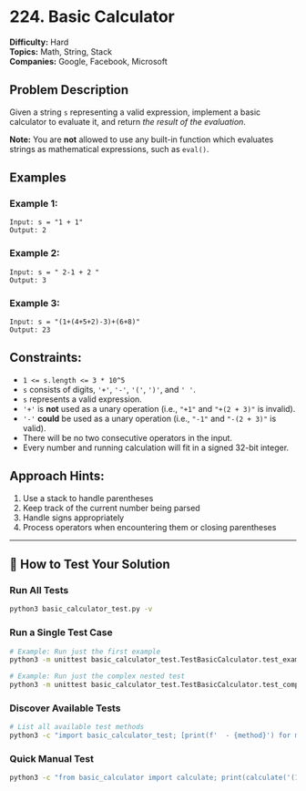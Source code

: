 # 224. Basic Calculator

**Difficulty:** Hard  
**Topics:** Math, String, Stack  
**Companies:** Google, Facebook, Microsoft

## Problem Description

Given a string `s` representing a valid expression, implement a basic calculator to evaluate it, and return *the result of the evaluation*.

**Note:** You are **not** allowed to use any built-in function which evaluates strings as mathematical expressions, such as `eval()`.

## Examples

### Example 1:
```
Input: s = "1 + 1"
Output: 2
```

### Example 2:
```
Input: s = " 2-1 + 2 "
Output: 3
```

### Example 3:
```
Input: s = "(1+(4+5+2)-3)+(6+8)"
Output: 23
```

## Constraints:

- `1 <= s.length <= 3 * 10^5`
- `s` consists of digits, `'+'`, `'-'`, `'('`, `')'`, and `' '`.
- `s` represents a valid expression.
- `'+'` is **not** used as a unary operation (i.e., `"+1"` and `"+(2 + 3)"` is invalid).
- `'-'` **could** be used as a unary operation (i.e., `"-1"` and `"-(2 + 3)"` is valid).
- There will be no two consecutive operators in the input.
- Every number and running calculation will fit in a signed 32-bit integer.

## Approach Hints:

1. Use a stack to handle parentheses
2. Keep track of the current number being parsed
3. Handle signs appropriately
4. Process operators when encountering them or closing parentheses

---

## 🧪 How to Test Your Solution

### Run All Tests
```bash
python3 basic_calculator_test.py -v
```

### Run a Single Test Case
```bash
# Example: Run just the first example
python3 -m unittest basic_calculator_test.TestBasicCalculator.test_example_1 -v

# Example: Run just the complex nested test
python3 -m unittest basic_calculator_test.TestBasicCalculator.test_complex_nested_expression -v
```

### Discover Available Tests
```bash
# List all available test methods
python3 -c "import basic_calculator_test; [print(f'  - {method}') for method in sorted(dir(basic_calculator_test.TestBasicCalculator)) if method.startswith('test_')]"
```

### Quick Manual Test
```bash
python3 -c "from basic_calculator import calculate; print(calculate('(1+(4+5+2)-3)+(6+8)'))"
```
